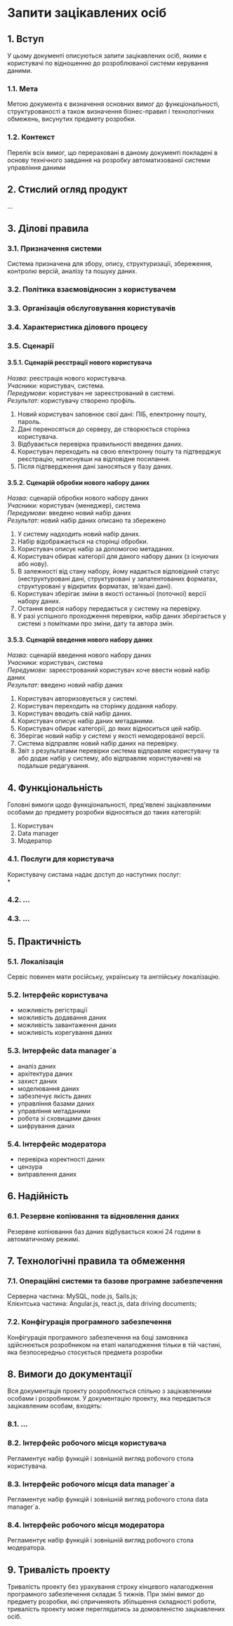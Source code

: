 # Запити зацікавлених осіб  

## 1. Вступ   
У цьому документі описуються запити зацікавлених осіб, якими є користувачі по відношенню до розроблюваної системи керування даними.  
### 1.1. Мета  
Метою документа є визначення основних вимог до функціональності, структурованості а також визначення бізнес-правил і технологічних обмежень, висунутих предмету розробки.  
### 1.2. Контекст  
Перелік всіх вимог, що перераховані в даному документі покладені в основу технічного завдання на розробку автоматизованої системи управління даними  

## 2. Стислий огляд продукт  
... 

## 3. Ділові правила  
### 3.1. Призначення системи  
Система призначена для збору, опису, структуризації, збереження, контролю версій, аналізу та пошуку даних.  
### 3.2. Політика взаємовідносин з користувачем  
### 3.3. Організація обслуговування користувачів  
### 3.4. Характеристика ділового процесу  
### 3.5. Сценарії  
#### 3.5.1. Сценарій реєстрації нового користувача  
*Назва:* реєстрація нового користувача.  
*Учасники:* користувач, система. 	 
*Передумови*: користувач не зареєстрований в системі.  
*Результат:* користувачу створено профіль.  
1. Новий користувач заповнює свої дані: ПІБ, електронну пошту, пароль.  
2. Дані переносяться до серверу, де створюється сторінка користувача.  
3. Відбувається перевірка правильності введених даних.  
4. Користувач переходить на свою електронну пошту та підтверджує реєстрацію, натиснувши на відповідне посилання.  
5. Після підтвердження дані заносяться у базу даних.  
   
#### 3.5.2. Сценарій обробки нового набору даних  
*Назва:* сценарій обробки нового набору даних  
*Учасники:* користувач (менеджер), система  
*Передумови:* введено новий набір даних  
*Результат:* новий набір даних описано та збережено  
1. У систему надходить новий набір даних.  
2. Набір відображається на сторінці обробки.  
3. Користувач описує набір за допомогою метаданих.  
4. Користувач обирає категорії для даного набору даних (з існуючих або нову).  
5. В залежності від стану набору, йому надається відповідний статус (неструктуровані дані, структуровані у запатентованих форматах, структуровані у відкритих форматах, зв’язані дані).  
6. Користувач зберігає зміни в якості останньої (поточної) версії набору даних.  
7. Остання версія набору передається у систему на перевірку.  
8. У разі успішного проходження перевірки, набір даних зберігається у системі з помітками про зміни, дату та автора змін.  

#### 3.5.3. Сценарій введення нового набору даних  
*Назва:* сценарій  введення нового набору даних  
*Учасники:* користувач, система  
*Передумови:* зареєстрований користувач хоче ввести новий набір даних  
*Результат:* введено новий набір даних  
1. Користувач авторизовується у системі.  
2. Користувач переходить на сторінку додання набору. 
3. Користувач вводить свій набір даних.  
4. Користувач описує набір даних метаданими.  
5. Користувач обирає категорії, до яких відноситься цей набір.   
6. Зберігає новий набір у системі у якості немодерованої версії.  
7. Система відправляє новий набір даних на перевірку.  
8. Звіт з результатами перевірки система відправляє користувачу та або додає набір у систему, або відправляє користувачеві на подальше редагування.  

## 4. Функціональність  
Головні вимоги щодо функціональності, пред'явлені зацікавленими особами до предмету розробки відносяться до таких категорій:  
1. Користувач  
2. Data manager  
3. Модератор  
### 4.1. Послуги для користувача  
Користувачу систама надає доступ до наступних послуг:  
* 

### 4.2. …  
### 4.3. …  

## 5. Практичність  
### 5.1. Локалізація  
Сервіс повинен мати російську, українську  та англійську локалізацію.  
### 5.2. Інтерфейс користувача   
* можливість регістрації  
* можливість додавання даних  
* можливість завантаження даних  
* можливість корегування даних 

### 5.3. Інтерфейс data manager\`a  
* аналіз даних  
* архітектура даних  
* захист даних  
* моделювання даних  
* забезпечує якість даних  
* управління базами даних  
* управління метаданими  
* робота зі сховищами даних  
* шифрування даних  

### 5.4. Інтерфейс модератора  
- перевірка коректності даних 
- цензура 
- виправлення даних  

## 6. Надійність  
### 6.1. Резервне копіювання та відновлення даних  
Резервне копіювання баз даних відбувається кожні 24 години в автоматичному режимі.  

## 7. Технологічні правила та обмеження  
### 7.1. Операційні системи та базове програмне забезпечення  
Серверна частина: MySQL, node.js, Sails.js;  
Клієнтська частина: Angular.js, react.js, data driving documents;  
### 7.2. Конфігурація програмного забезпечення  
Конфігурація програмного забезпечення на боці замовника здійснюється розробником на етапі налагодження тільки в тій частині, яка безпосередньо стосується предмета розробки  

## 8. Вимоги до документації  
Вся документація проекту розроблюється спільно з зацікавленими особами і розробником. У документацію проекту, яка передається зацікавленим особам, входять:  
### 8.1. …  
### 8.2. Інтерфейс робочого місця користувача  
Регламентує набір функцій і зовнішній вигляд робочого стола  користувача.
### 8.3. Інтерфейс робочого місця data manager\`a  
Регламентує набір функцій і зовнішній вигляд робочого стола  data manager\`a.  
### 8.4. Інтерфейс робочого місця модератора  
Регламентує набір функцій і зовнішній вигляд робочого стола  модератора.  

## 9. Тривалість проекту  
Тривалість проекту без урахування строку кінцевого налагодження програмного забезпечення складає 5 тижнів. При зміні вимог до предмету розробки, які спричиняють збільшення складності роботи, тривалість проекту може переглядатись за домовленістю зацікавлених осіб.  
